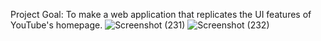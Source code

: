 Project Goal:
To make a web application that replicates the UI features of YouTube's homepage.
![Screenshot (231)](https://user-images.githubusercontent.com/69866931/112295104-95808b80-8cb9-11eb-9470-ac12fc05764b.png)
![Screenshot (232)](https://user-images.githubusercontent.com/69866931/112295116-987b7c00-8cb9-11eb-9ef3-90490a5dda59.png)



